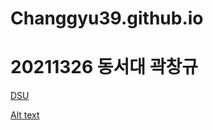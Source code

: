 # Changgyu39.github.io

20211326 동서대 곽창규
=============
[DSU ]([https://www.dongseo.ac.kr/kr/], "DSU link")

[Alt text](https://upload.wikimedia.org/wikipedia/commons/thumb/4/4b/La_Tour_Eiffel_vue_de_la_Tour_Saint-Jacques%2C_Paris_ao%C3%BBt_2014_%282%29.jpg/800px-La_Tour_Eiffel_vue_de_la_Tour_Saint-Jacques%2C_Paris_ao%C3%BBt_2014_%282%29.jpg)

